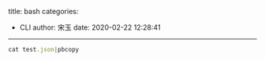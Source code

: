 title: bash
categories:
 - CLI
author: 宋玉
date: 2020-02-22 12:28:41
---

```javascript
cat test.json|pbcopy
```

